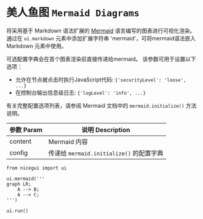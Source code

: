 # 美人鱼图 `Mermaid Diagrams`

将采用基于 Markdown 语法扩展的 [Mermaid](https://mermaid.js.org/)
语言编写的图表进行可视化渲染。
通过在 `ui.markdown` 元素中添加扩展字符串 'mermaid'，可将mermaid语法嵌入Markdown 元素中使用。

可选配置字典会在首个图表渲染前直接传递给mermaid。
该参数可用于设置以下选项：

- 允许在节点被点击时执行JavaScript代码: `{'securityLevel': 'loose', ...} `
- 在控制台输出信息级日志: `{'logLevel': 'info', ...}`

有关完整配置选项列表，请参阅 Mermaid 文档中的 `mermaid.initialize()` 方法说明。

| 参数 Param | 说明 Description |
| ---------- | ---------------- |
| content    | Mermaid 内容     |
| config     | 传递给 `mermaid.initialize()` 的配置字典 |

```python:line-numbers
from nicegui import ui

ui.mermaid('''
graph LR;
    A --> B;
    A --> C;
''')

ui.run()
```